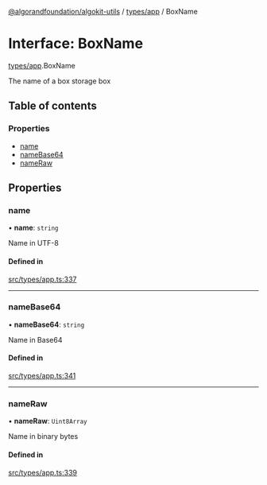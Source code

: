 [@algorandfoundation/algokit-utils](../index.md) / [types/app](../modules/types_app.md) / BoxName

# Interface: BoxName

[types/app](../modules/types_app.md).BoxName

The name of a box storage box

## Table of contents

### Properties

- [name](types_app.BoxName.md#name)
- [nameBase64](types_app.BoxName.md#namebase64)
- [nameRaw](types_app.BoxName.md#nameraw)

## Properties

### name

• **name**: `string`

Name in UTF-8

#### Defined in

[src/types/app.ts:337](https://github.com/algorandfoundation/algokit-utils-ts/blob/main/src/types/app.ts#L337)

___

### nameBase64

• **nameBase64**: `string`

Name in Base64

#### Defined in

[src/types/app.ts:341](https://github.com/algorandfoundation/algokit-utils-ts/blob/main/src/types/app.ts#L341)

___

### nameRaw

• **nameRaw**: `Uint8Array`

Name in binary bytes

#### Defined in

[src/types/app.ts:339](https://github.com/algorandfoundation/algokit-utils-ts/blob/main/src/types/app.ts#L339)
